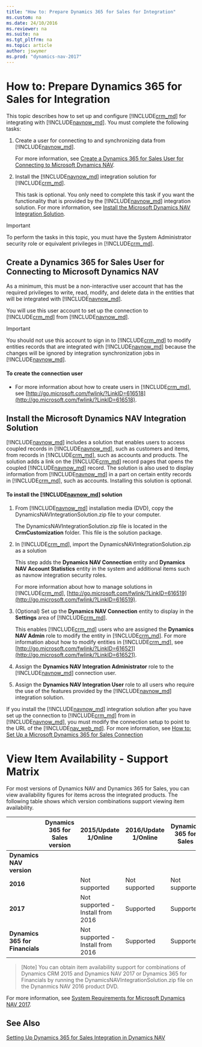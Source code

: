 ```yaml
---
title: "How to: Prepare Dynamics 365 for Sales for Integration"
ms.custom: na
ms.date: 24/10/2016
ms.reviewer: na
ms.suite: na
ms.tgt_pltfrm: na
ms.topic: article
author: jswymer
ms.prod: "dynamics-nav-2017"
---
```

# How to: Prepare Dynamics 365 for Sales for Integration
This topic describes how to set up and configure [!INCLUDE[crm_md](includes/crm_md.md)] for integrating with [!INCLUDE[navnow_md](includes/navnow_md.md)]. You must complete the following tasks:  

1.  Create a user for connecting to and synchronizing data from [!INCLUDE[navnow_md](includes/navnow_md.md)].  

     For more information, see [Create a Dynamics 365 for Sales User for Connecting to Microsoft Dynamics NAV](how-to-prepare-Dynamics-CRM-for-Integration.md#createuser).  

2.  Install the [!INCLUDE[navnow_md](includes/navnow_md.md)] integration solution for [!INCLUDE[crm_md](includes/crm_md.md)].  

     This task is optional. You only need to complete this task if you want the functionality that is provided by the [!INCLUDE[navnow_md](includes/navnow_md.md)] integration solution. For more information, see [Install the Microsoft Dynamics NAV Integration Solution](how-to-prepare-Dynamics-CRM-for-Integration.md#InstallNavSolution).  

> [!IMPORTANT]  
>  To perform the tasks in this topic, you must have the System Administrator security role or equivalent privileges in [!INCLUDE[crm_md](includes/crm_md.md)].  

##  <a name="createuser"></a> Create a Dynamics 365 for Sales User for Connecting to Microsoft Dynamics NAV  
 As a minimum, this must be a non\-interactive user account that has the required privileges to write, read, modify, and delete data in the entities that will be integrated with [!INCLUDE[navnow_md](includes/navnow_md.md)].  

 You will use this user account to set up the connection to [!INCLUDE[crm_md](includes/crm_md.md)] from [!INCLUDE[navnow_md](includes/navnow_md.md)].  

> [!IMPORTANT]  
>  You should not use this account to sign in to [!INCLUDE[crm_md](includes/crm_md.md)] to modify entities records that are integrated with [!INCLUDE[navnow_md](includes/navnow_md.md)] because the changes will be ignored by integration synchronization jobs in [!INCLUDE[navnow_md](includes/navnow_md.md)].

#### To create the connection user  

-   For more information about how to create users in [!INCLUDE[crm_md](includes/crm_md.md)], see [http://go.microsoft.com/fwlink/?LinkID=616518](http://go.microsoft.com/fwlink/?LinkID=616518).  

##  <a name="InstallNavSolution"></a> Install the Microsoft Dynamics NAV Integration Solution  
 [!INCLUDE[navnow_md](includes/navnow_md.md)] includes a solution that enables users to access coupled records in [!INCLUDE[navnow_md](includes/navnow_md.md)], such as customers and items, from records in [!INCLUDE[crm_md](includes/crm_md.md)], such as accounts and products. The solution adds a link on the [!INCLUDE[crm_md](includes/crm_md.md)] record pages that opens the coupled [!INCLUDE[navnow_md](includes/navnow_md.md)] record. The solution is also used to display information from [!INCLUDE[navnow_md](includes/navnow_md.md)] in a part on certain entity records in [!INCLUDE[crm_md](includes/crm_md.md)], such as accounts. Installing this solution is optional.  

#### To install the [!INCLUDE[navnow_md](includes/navnow_md.md)] solution  

1.  From [!INCLUDE[navnow_md](includes/navnow_md.md)] installation media \(DVD\), copy the DynamicsNAVIntegrationSolution.zip file to your computer.  

     The DynamicsNAVIntegrationSolution.zip file is located in the **CrmCustomization** folder. This file is the solution package.  

2.  In [!INCLUDE[crm_md](includes/crm_md.md)], import the DynamicsNAVIntegrationSolution.zip as a solution  

     This step adds the **Dynamics NAV Connection** entity and **Dynamics NAV Account Statistics** entity in the system and additional items such as navnow integration security roles.  

     For more information about how to manage solutions in [!INCLUDE[crm_md](includes/crm_md.md)], [http://go.microsoft.com/fwlink/?LinkID=616519](http://go.microsoft.com/fwlink/?LinkID=616519).  

3.  (Optional) Set up the **Dynamics NAV Connection** entity to display in the **Settings** area of [!INCLUDE[crm_md](includes/crm_md.md)].  

     This enables [!INCLUDE[crm_md](includes/crm_md.md)] users who are assigned the **Dynamics NAV Admin** role to modify the entity in [!INCLUDE[crm_md](includes/crm_md.md)]. For more information about how to modify entities in [!INCLUDE[crm_md](includes/crm_md.md)], see [http://go.microsoft.com/fwlink/?LinkID=616521](http://go.microsoft.com/fwlink/?LinkID=616521).  

4.  Assign the **Dynamics NAV Integration Administrator** role to the [!INCLUDE[navnow_md](includes/navnow_md.md)] connection user.  

5.  Assign the **Dynamics NAV Integration User** role to all users who require the use of the features provided by the [!INCLUDE[navnow_md](includes/navnow_md.md)] integration solution.  

 If you install the [!INCLUDE[navnow_md](includes/navnow_md.md)] integration solution after you have set up the connection to [!INCLUDE[crm_md](includes/crm_md.md)] from in [!INCLUDE[navnow_md](includes/navnow_md.md)], you must modify the connection setup to point to the URL of the [!INCLUDE[nav_web_md](includes/nav_web_md.md)]. For more information, see [How to: Set Up a Microsoft Dynamics 365 for Sales Connection](How-to-Set-Up-a-Dynamics-CRM-Connection.md)  

# View Item Availability - Support Matrix
For most versions of Dynamics NAV and Dynamics 365 for Sales, you can view availability figures for items across the integrated products. The following table shows which version combinations support viewing item availability.

| |Dynamics 365 for Sales version|2015/Update 1/Online|2016/Update 1/Online|Dynamics 365 for Sales|
|-|---------------------|---------------------|--------------------------|-----------------|
|**Dynamics NAV version**|
|**2016**||Not supported|Not supported|Not supported|
|**2017**||Not supported - Install from 2016|Supported|Supported|
|**Dynamics 365 for Financials**||Not supported - Install from 2016|Supported|Supported|


> [Note]
> You can obtain item availability support for combinations of Dynamics CRM 2015 and Dynamics NAV 2017 or Dynamics 365 for Financials by running the DynamicsNAVIntegrationSolution.zip file on the Dynanmics NAV 2016 product DVD.

For more information, see [System Requirements for Microsoft Dynamics NAV 2017](System-Requirements-for-Microsoft-Dynamics-NAV.md).

## See Also  
[Setting Up Dynamics 365 for Sales Integration in Dynamics NAV](Setting-Up-Dynamics-CRM-Integration.md)  
